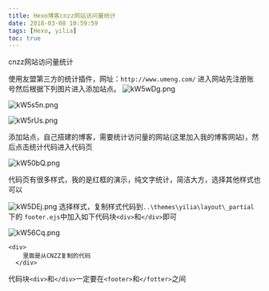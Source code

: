 ```yaml
---
title: Hexo博客cnzz网站访问量统计
date: 2018-03-08 10:59:59
tags: [Hexo, yilia]
toc: true
---
```

cnzz网站访问量统计
<!--more-->

使用友盟第三方的统计插件，网址：`http://www.umeng.com/`
进入网站先注册账号然后根据下列图片进入添加站点。
![kW5wDg.png](https://s2.ax1x.com/2019/02/22/kW5wDg.png)

![kW5s5n.png](https://s2.ax1x.com/2019/02/22/kW5s5n.png)

![kW5rUs.png](https://s2.ax1x.com/2019/02/22/kW5rUs.png)

添加站点，自己搭建的博客，需要统计访问量的网站(这里加入我的博客网站)，然后点击统计代码进入代码页



![kW50bQ.png](https://s2.ax1x.com/2019/02/22/kW50bQ.png)

代码页有很多样式，我的是红框的演示，纯文字统计，简洁大方，选择其他样式也可以

![kW5DEj.png](https://s2.ax1x.com/2019/02/22/kW5DEj.png)
选择样式，复制样式代码到`..\themes\yilia\layout\_partial`下的
`footer.ejs`中加入如下代码块`<div>`和`</div>`即可

![kW56Cq.png](https://s2.ax1x.com/2019/02/22/kW56Cq.png)

```
<div>
    里面是从CNZZ复制的代码
  </div>
```
代码块`<div>`和`</div>`一定要在`<footer>`和`</fotter>`之间





